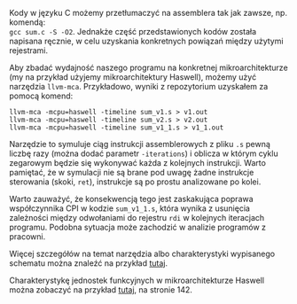 Kody w języku C możemy przetłumaczyć na assemblera tak jak zawsze, np. komendą:  
`gcc sum.c -S -O2`.
Jednakże część przedstawionych kodów została napisana ręcznie, w celu uzyskania konkretnych powiązań między użytymi rejestrami.

Aby zbadać wydajność naszego programu na konkretnej mikroarchitekturze (my na przykład użyjemy mikroarchitektury Haswell), możemy użyć narzędzia `llvm-mca`. 
Przykładowo, wyniki z repozytorium uzyskałem za pomocą komend:
```
llvm-mca -mcpu=haswell -timeline sum_v1.s > v1.out
llvm-mca -mcpu=haswell -timeline sum_v2.s > v2.out
llvm-mca -mcpu=haswell -timeline sum_v1_1.s > v1_1.out
```

Narzędzie to symuluje ciąg instrukcji assemblerowych z pliku `.s` pewną liczbę razy (można dodać parametr `-iterations`)  i oblicza w którym cyklu zegarowym będzie się wykonywać każda z kolejnych instrukcji.
Warto pamiętać, że w symulacji nie są brane pod uwagę żadne instrukcje sterowania (skoki, `ret`), instrukcje są po prostu analizowane po kolei.

Warto zauważyć, że konsekwencją tego jest zaskakująca poprawa współczynnika CPI w kodzie `sum_v1_1.s`, która wynika z usunięcia zależności między odwołaniami do rejestru `rdi` w kolejnych iteracjach programu. Podobna sytuacja może zachodzić w analizie programów z pracowni.

Więcej szczegółów na temat narzędzia albo charakterystyki wypisanego schematu można znaleźć na przykład [tutaj](https://llvm.org/docs/CommandGuide/llvm-mca.html).

Charakterystykę jednostek funkcyjnych w mikroarchitekturze Haswell można zobaczyć na przykład [tutaj](https://www.agner.org/optimize/microarchitecture.pdf), na stronie 142.
